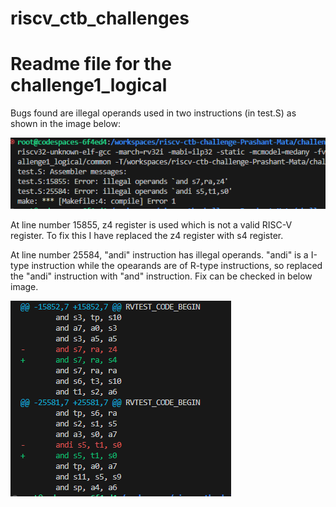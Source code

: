 # riscv_ctb_challenges

# Readme file for the challenge1_logical

Bugs found are illegal operands used in two instructions (in test.S) as shown in the image below:

![Alt text](chall1_1_error.PNG)

At line number 15855, z4 register is used which is not a valid RISC-V register. To fix this I have replaced the z4 register with s4 register.

At line number 25584, "andi" instruction has illegal operands. "andi" is a I-type instruction while the opearands are of R-type instructions, so replaced the "andi" instruction with "and" instruction. Fix can be checked in below image.

 ![Alt text](chall1_1_fix.PNG)